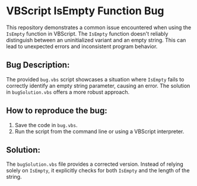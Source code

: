 # VBScript IsEmpty Function Bug

This repository demonstrates a common issue encountered when using the `IsEmpty` function in VBScript.  The `IsEmpty` function doesn't reliably distinguish between an uninitialized variant and an empty string.  This can lead to unexpected errors and inconsistent program behavior.

## Bug Description:

The provided `bug.vbs` script showcases a situation where `IsEmpty` fails to correctly identify an empty string parameter, causing an error.  The solution in `bugSolution.vbs` offers a more robust approach.

## How to reproduce the bug:

1. Save the code in `bug.vbs`. 
2. Run the script from the command line or using a VBScript interpreter.

## Solution:

The `bugSolution.vbs` file provides a corrected version.  Instead of relying solely on `IsEmpty`, it explicitly checks for both `IsEmpty` and the length of the string.